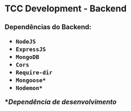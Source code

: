 <h1>TCC Development - Backend

<h2>Dependências do Backend:

- `NodeJS`
- `ExpressJS`
- `MongoDB`
- `Cors`
- `Require-dir`
- `Mongoose*`
- `Nodemon*`

\*_Dependência de desenvolvimento_
